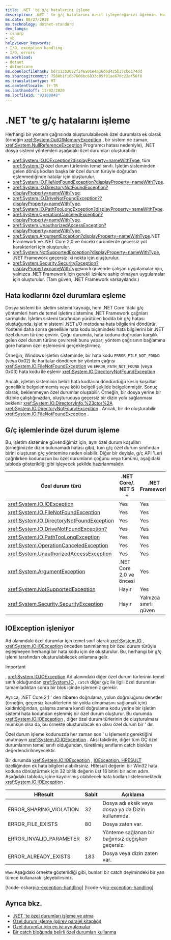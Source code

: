 ```yaml
---
title: .NET 'te g/ç hatalarını işleme
description: .NET ' te g/ç hatalarını nasıl işleyeceğinizi öğrenin. Hata kodlarını özel durumlara eşleyin, g/ç işlemlerinde özel durumları işleyin ve IOException 'ı işleyin.
ms.date: 08/27/2018
ms.technology: dotnet-standard
dev_langs:
- csharp
- vb
helpviewer_keywords:
- I/O, exception handling
- I/O, errors
ms.workload:
- dotnet
- dotnetcore
ms.openlocfilehash: bd7112b3052f246a01e4a36d6d425b37cb6174dd
ms.sourcegitcommit: 7588b1f16b7608bc6833c05f91ae670c22ef56f8
ms.translationtype: MT
ms.contentlocale: tr-TR
ms.lasthandoff: 11/02/2020
ms.locfileid: "93188048"
---
```

# <a name="handling-io-errors-in-net"></a>.NET 'te g/ç hatalarını işleme

Herhangi bir yöntem çağrısında oluşturulabilecek özel durumlara ek olarak (örneğin <xref:System.OutOfMemoryException> , bir sistem ne zaman, <xref:System.NullReferenceException> Programcı hatası nedeniyle), .NET dosya sistemi yöntemleri aşağıdaki özel durumları oluşturabilir:

- <xref:System.IO.IOException?displayProperty=nameWithType>, tüm <xref:System.IO> özel durum türlerinin temel sınıfı. İşletim sisteminden gelen dönüş kodları başka bir özel durum türüyle doğrudan eşlenmediğinde hatalar için oluşturulur.
- <xref:System.IO.FileNotFoundException?displayProperty=nameWithType>.
- <xref:System.IO.DirectoryNotFoundException?displayProperty=nameWithType>.
- <xref:System.IO.DriveNotFoundException??displayProperty=nameWithType>.
- <xref:System.IO.PathTooLongException?displayProperty=nameWithType>.
- <xref:System.OperationCanceledException?displayProperty=nameWithType>.
- <xref:System.UnauthorizedAccessException?displayProperty=nameWithType>.
- <xref:System.ArgumentException?displayProperty=nameWithType>.NET Framework ve .NET Core 2,0 ve önceki sürümlerde geçersiz yol karakterleri için oluşturulur.
- <xref:System.NotSupportedException?displayProperty=nameWithType>, .NET Framework geçersiz iki nokta için oluşturulur.
- <xref:System.Security.SecurityException?displayProperty=nameWithType>sınırlı güvende çalışan uygulamalar için, yalnızca .NET Framework için gerekli izinlere sahip olmayan uygulamalar için oluşturulur. (Tam güven, .NET Framework varsayılandır.)

## <a name="mapping-error-codes-to-exceptions"></a>Hata kodlarını özel durumlara eşleme

Dosya sistemi bir işletim sistemi kaynağı, hem .NET Core 'daki g/ç yöntemleri hem de temel işletim sistemine .NET Framework çağrıları sarmalıdır. İşletim sistemi tarafından yürütülen kodda bir g/ç hatası oluştuğunda, işletim sistemi .NET ı/O metoduna hata bilgilerini döndürür. Yöntemi daha sonra genellikle hata kodu biçimindeki hata bilgilerini bir .NET özel durum türüne çevirir. Çoğu durumda, hata kodunu doğrudan karşılık gelen özel durum türüne çevirerek bunu yapar; yöntem çağrısının bağlamına göre hatanın özel eşlemesini gerçekleştirmez.

Örneğin, Windows işletim sisteminde, bir hata kodu `ERROR_FILE_NOT_FOUND` (veya 0x02) ile haritalar döndüren bir yöntem çağrısı <xref:System.IO.FileNotFoundException> ve `ERROR_PATH_NOT_FOUND` (veya 0x03) hata kodu ile eşlenir <xref:System.IO.DirectoryNotFoundException> .

Ancak, işletim sisteminin belirli hata kodlarını döndürdüğü kesin koşullar genellikle belgelenmemiş veya kötü belgeli şekilde belgelenmiştir. Sonuç olarak, beklenmeyen özel durumlar oluşabilir. Örneğin, bir dosya yerine bir dizinle çalıştığınızdan, oluşturucuya geçersiz bir dizin yolu sağlanması beklenir <xref:System.IO.DirectoryInfo.%23ctor%2A> <xref:System.IO.DirectoryNotFoundException> . Ancak, bir de oluşturabilir <xref:System.IO.FileNotFoundException> .

## <a name="exception-handling-in-io-operations"></a>G/ç işlemlerinde özel durum işleme

Bu, işletim sistemine güvendiğimiz için, aynı özel durum koşulları (örneğimizde dizin bulunamadı hatası gibi), tüm g/ç özel durum sınıfından birini oluşturan g/ç yöntemine neden olabilir. Diğer bir deyişle, g/ç API 'Leri çağrılırken kodunuzun bu özel durumların çoğunu veya tümünü, aşağıdaki tabloda gösterildiği gibi işleyecek şekilde hazırlanmalıdır.

| Özel durum türü | .NET Core/. NET 5 + | .NET Framework |
|---|---|---|
| <xref:System.IO.IOException> | Yes | Yes |
| <xref:System.IO.FileNotFoundException> | Yes | Yes |
| <xref:System.IO.DirectoryNotFoundException> | Yes | Yes |
| <xref:System.IO.DriveNotFoundException?> | Yes | Yes |
| <xref:System.IO.PathTooLongException> | Yes | Yes |
| <xref:System.OperationCanceledException> | Yes | Yes |
| <xref:System.UnauthorizedAccessException> | Yes | Yes |
| <xref:System.ArgumentException> | .NET Core 2,0 ve öncesi| Yes |
| <xref:System.NotSupportedException> | Hayır | Yes |
| <xref:System.Security.SecurityException> | Hayır | Yalnızca sınırlı güven |

## <a name="handling-ioexception"></a>IOException işleniyor

Ad alanındaki özel durumlar için temel sınıf olarak <xref:System.IO> , <xref:System.IO.IOException> önceden tanımlanmış bir özel durum türüyle eşleşmeyen herhangi bir hata kodu için de oluşturulur. Bu, herhangi bir g/ç işlemi tarafından oluşturulabilecek anlamına gelir.

> [!IMPORTANT]
> , <xref:System.IO.IOException> Ad alanındaki diğer özel durum türlerinin temel sınıfı olduğundan <xref:System.IO> , `catch` diğer g/ç ile ilgili özel durumları tamamladıktan sonra bir blok içinde işlemeniz gerekir.

Ayrıca, .NET Core 2,1 ' den itibaren doğrulama, yolun doğruluğunu denetler (örneğin, geçersiz karakterlerin bir yolda olmamasını sağlamak için) kaldırıldığından, çalışma zamanı kendi doğrulama kodu yerine bir işletim sistemi hata kodundan eşlenmiş bir özel durum oluşturur. Bu durumda <xref:System.IO.IOException> , diğer özel durum türlerinin de oluşturulması mümkün olsa da, bu örnekte oluşturulacak en olası özel durum bir ' dır.

Özel durum işleme kodunuzda her zaman son ' u işlemeniz gerektiğini unutmayın <xref:System.IO.IOException> . Aksi takdirde, diğer tüm GÇ özel durumlarının temel sınıfı olduğundan, türetilmiş sınıfların catch blokları değerlendirilmeyecektir.

Bir durumda <xref:System.IO.IOException> , [IOException. HRESULT](xref:System.Exception.HResult) özelliğinden ek hata bilgileri alabilirsiniz. HResult değerini bir Win32 hata koduna dönüştürmek için 32 bitlik değerin üst 16 bitini bir adım adım. Aşağıdaki tabloda, içine kaydırılmış olabilecek hata kodları listelenmektedir <xref:System.IO.IOException> .

| HResult | Sabit | Açıklama |
| --- | --- | --- |
| ERROR_SHARING_VIOLATION | 32 | Dosya adı eksik veya dosya ya da Dizin kullanımda. |
| ERROR_FILE_EXISTS | 80 | Dosya zaten var. |
| ERROR_INVALID_PARAMETER | 87 | Yönteme sağlanan bir bağımsız değişken geçersiz. |
| ERROR_ALREADY_EXISTS | 183 | Dosya veya dizin zaten var. |

`When`Aşağıdaki örnekte gösterildiği gibi, bunları bir catch deyimindeki bir yan tümce kullanarak işleyebilirsiniz.

[!code-csharp[io-exception-handling](~/samples/snippets/standard/io/io-exceptions/cs/io-exceptions.cs)]
[!code-vb[io-exception-handling](~/samples/snippets/standard/io/io-exceptions/vb/io-exceptions.vb)]

## <a name="see-also"></a>Ayrıca bkz.

- [.NET 'te özel durumları işleme ve atma](../exceptions/index.md)
- [Özel durum işleme (görev paralel kitaplığı)](../parallel-programming/exception-handling-task-parallel-library.md)
- [Özel durumlar için en iyi uygulamalar](../exceptions/best-practices-for-exceptions.md)
- [Bir catch bloğunda belirli özel durumları kullanma](../exceptions/how-to-use-specific-exceptions-in-a-catch-block.md)
